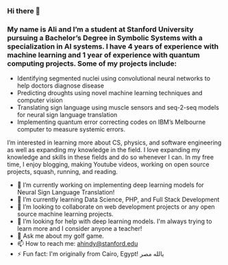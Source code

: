 ### Hi there 👋

### My name is Ali and I’m a student at Stanford University pursuing a Bachelor’s Degree in Symbolic Systems with a specialization in AI systems. I have 4 years of experience with machine learning and 1 year of experience with quantum computing projects. Some of my projects include:

- Identifying segmented nuclei using convolutional neural networks to help doctors diagnose disease
- Predicting droughts using novel machine learning techniques and computer vision
- Translating sign language using muscle sensors and seq-2-seq models for neural sign language translation
- Implementing quantum error correcting codes on IBM’s Melbourne computer to measure systemic errors.

I’m interested in learning more about CS, physics, and software engineering as well as expanding my knowledge in the field. I love expanding my knowledge and skills in these fields and do so whenever I can. In my free time, I enjoy blogging, making Youtube videos, working on open source projects, squash, running, and reading.


- 🔭 I’m currently working on implementing deep learning models for Neural Sign Language Translation! 
- 🌱 I’m currently learning Data Science, PHP, and Full Stack Development
- 👯 I’m looking to collaborate on web development projects or any open source machine learning projects.
- 🤔 I’m looking for help with deep learning models. I'm always trying to learn more and I consider anyone a teacher!
- 💬 Ask me about my golf game.
- 📫 How to reach me: ahindy@stanford.edu
- ⚡ Fun fact: I'm originally from Cairo, Egypt! يالله مصر

<!--
**ahindy1234/ahindy1234** is a ✨ _special_ ✨ repository because its `README.md` (this file) appears on your GitHub profile.

Here are some ideas to get you started:

- 🔭 I’m currently working on ...
- 🌱 I’m currently learning ...
- 👯 I’m looking to collaborate on ...
- 🤔 I’m looking for help with ...
- 💬 Ask me about ...
- 📫 How to reach me: ...
- 😄 Pronouns: ...
- ⚡ Fun fact: ...
-->
